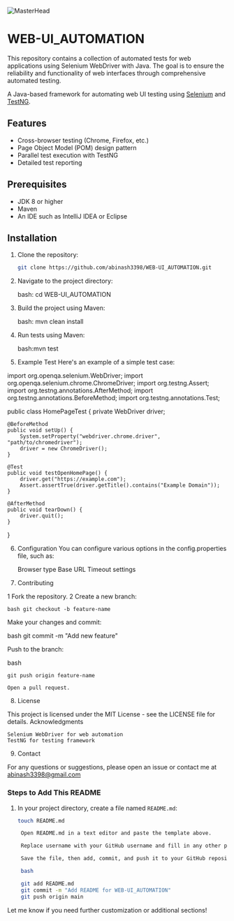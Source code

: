 ![MasterHead](https://images-wixmp-ed30a86b8c4ca887773594c2.wixmp.com/f/c83c004e-1370-4756-88e5-4071de797088/dgdq8br-09cc7ad6-a021-47a5-b0e0-917b12b0f7a7.gif?token=eyJ0eXAiOiJKV1QiLCJhbGciOiJIUzI1NiJ9.eyJzdWIiOiJ1cm46YXBwOjdlMGQxODg5ODIyNjQzNzNhNWYwZDQxNWVhMGQyNmUwIiwiaXNzIjoidXJuOmFwcDo3ZTBkMTg4OTgyMjY0MzczYTVmMGQ0MTVlYTBkMjZlMCIsIm9iaiI6W1t7InBhdGgiOiJcL2ZcL2M4M2MwMDRlLTEzNzAtNDc1Ni04OGU1LTQwNzFkZTc5NzA4OFwvZGdkcThici0wOWNjN2FkNi1hMDIxLTQ3YTUtYjBlMC05MTdiMTJiMGY3YTcuZ2lmIn1dXSwiYXVkIjpbInVybjpzZXJ2aWNlOmZpbGUuZG93bmxvYWQiXX0.tqRMtE-b2QiI2nnefNxSDMJvZCcYqFmq2ccg_Xfzqb8)
# WEB-UI_AUTOMATION
This repository contains a collection of automated tests for web applications using Selenium WebDriver with Java. The goal is to ensure the reliability and functionality of web interfaces through comprehensive automated testing.


A Java-based framework for automating web UI testing using [Selenium](https://www.selenium.dev/) and [TestNG](https://testng.org/).

## Features

- Cross-browser testing (Chrome, Firefox, etc.)
- Page Object Model (POM) design pattern
- Parallel test execution with TestNG
- Detailed test reporting

## Prerequisites

- JDK 8 or higher
- Maven
- An IDE such as IntelliJ IDEA or Eclipse

## Installation

1. Clone the repository:
   ```bash
   git clone https://github.com/abinash3398/WEB-UI_AUTOMATION.git

2.  Navigate to the project directory:

      bash: cd WEB-UI_AUTOMATION

3.  Build the project using Maven:

      bash: mvn clean install

4.  Run tests using Maven:

      bash:mvn test

5.  Example Test
Here's an example of a simple test case:

import org.openqa.selenium.WebDriver;
import org.openqa.selenium.chrome.ChromeDriver;
import org.testng.Assert;
import org.testng.annotations.AfterMethod;
import org.testng.annotations.BeforeMethod;
import org.testng.annotations.Test;

public class HomePageTest {
    private WebDriver driver;

    @BeforeMethod
    public void setUp() {
        System.setProperty("webdriver.chrome.driver", "path/to/chromedriver");
        driver = new ChromeDriver();
    }

    @Test
    public void testOpenHomePage() {
        driver.get("https://example.com");
        Assert.assertTrue(driver.getTitle().contains("Example Domain"));
    }

    @AfterMethod
    public void tearDown() {
        driver.quit();
    }
}

6.  Configuration
You can configure various options in the config.properties file, such as:

    Browser type
    Base URL
    Timeout settings

7.  Contributing

   1 Fork the repository.
   2 Create a new branch:

    bash git checkout -b feature-name

Make your changes and commit:

bash git commit -m "Add new feature"

Push to the branch:

bash

    git push origin feature-name

    Open a pull request.

8.  License
   
This project is licensed under the MIT License - see the LICENSE file for details.
Acknowledgments

    Selenium WebDriver for web automation
    TestNG for testing framework

9.  Contact

For any questions or suggestions, please open an issue or contact me at abinash3398@gmail.com


### Steps to Add This README

1. In your project directory, create a file named `README.md`:
   ```bash
   touch README.md

    Open README.md in a text editor and paste the template above.

    Replace username with your GitHub username and fill in any other project-specific details.

    Save the file, then add, commit, and push it to your GitHub repository:

    bash

    git add README.md
    git commit -m "Add README for WEB-UI_AUTOMATION"
    git push origin main

Let me know if you need further customization or additional sections!


